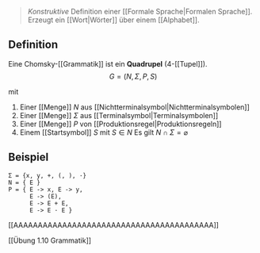 > _Konstruktive_ Definition einer [[Formale Sprache|Formalen Sprache]]. Erzeugt ein [[Wort|Wörter]] über einem [[Alphabet]].

## Definition
Eine Chomsky-[[Grammatik]] ist ein **Quadrupel** (4-[[Tupel]]).
$$G = (N, \Sigma, P, S)$$

mit 
1. Einer [[Menge]] $N$ aus [[Nichtterminalsymbol|Nichtterminalsymbolen]]
2. Einer [[Menge]] $\Sigma$ aus [[Terminalsymbol|Terminalsymbolen]]
3. Einer [[Menge]] $P$ von [[Produktionsregel|Produktionsregeln]]
4. Einem [[Startsymbol]] $S$ mit $S \in N$
Es gilt $N \cap \Sigma = \varnothing$

## Beispiel
```
Σ = {x, y, +, (, ), ·}
N = { E }
P = { E -> x, E -> y,
	  E -> (E),
	  E -> E + E,
	  E -> E · E }
```

[[AAAAAAAAAAAAAAAAAAAAAAAAAAAAAAAAAAAAAAAAA]]

[[Übung 1.10 Grammatik]]
